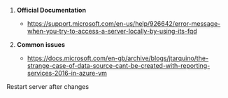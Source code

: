 1. **Official Documentation**
	- https://support.microsoft.com/en-us/help/926642/error-message-when-you-try-to-access-a-server-locally-by-using-its-fqd
	
1. **Common issues**
	- https://docs.microsoft.com/en-gb/archive/blogs/jtarquino/the-strange-case-of-data-source-cant-be-created-with-reporting-services-2016-in-azure-vm
	
Restart server after changes
